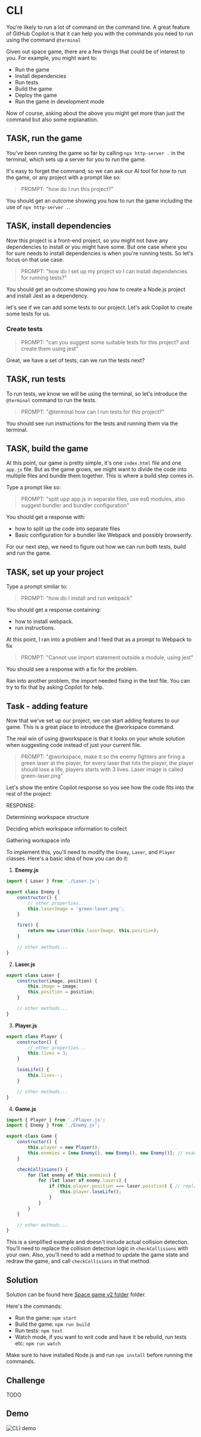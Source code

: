 # CLI

You're likely to run a lot of command on the command line. A great feature of GitHub Copilot is that it can help you with the commands you need to run using the command `@terminal`

Given out space game, there are a few things that could be of interest to you. For example, you might want to:

- Run the game
- Install dependencies
- Run tests
- Build the game
- Deploy the game
- Run the game in development mode

Now of course, asking about the above you might get more than just the command but also some explanation.

## TASK, run the game

You've been running the game so far by calling `npx http-server .` in the terminal, which sets up a server for you to run the game.

It's easy to forget the command, so we can ask our AI tool for how to run the game, or any project with a prompt like so:

> PROMPT: "how do I run this project?"

You should get an outcome showing you how to run the game including the use of `npx http-server .`.

## TASK, install dependencies

Now this project is a front-end project, so you might not have any dependencies to install or you might have some. But one case where you for sure needs to install dependencies is when you're running tests. So let's focus on that use case.

> PROMPT: "how do I set up my project so I can install dependencies for running tests?"

You should get an outcome showing you how to create a Node.js project and install Jest as a dependency.

let's see if we can add some tests to our project. Let's ask Copilot to create some tests for us.

### Create tests

> PROMPT: "can you suggest some suitable tests for this project? and create them using jest"

Great, we have a set of tests, can we run the tests next?

## TASK, run tests

To run tests, we know we will be using the terminal, so let's introduce the `@terminal` command to run the tests.

> PROMPT: "@terminal how can I run tests for this project?"

You should see run instructions for the tests and running them via the terminal.

## TASK, build the game

At this point, our game is pretty simple, it's one `index.html` file and one `app.js` file. But as the game grows, we might want to divide the code into multiple files and bundle them together. This is where a build step comes in.

Type a prompt like so: 

> PROMPT: "split upp app.js in separate files, use es6 modules, also suggest bundler and bundler configuration"

You should get a response with:

- how to split up the code into separate files
- Basic configuration for a bundler like Webpack and possibly browserify.

For our next step, we need to figure out how we can run both tests, build and run the game.

## TASK, set up your project

Type a prompt similar to:

> PROMPT: "how do I install and run webpack"

You should get a response containing:

- how to install webpack.
- run instructions.

At this point, I ran into a problem and I feed that as a prompt to Webpack to fix

> PROMPT: "Cannot use import statement outside a module, using jest"

You should see a response with a fix for the problem.

Ran into another problem, the import needed fixing in the test file. You can try to fix that by asking Copilot for help.

## Task - adding feature

Now that we've set up our project, we can start adding features to our game. This is a great place to introduce the @workspace command.

The real win of using @workspace is that it looks on your whole solution when suggesting code instead of just your current file.

> PROMPT: "@workspace, make it so the enemy fighters are firing a green laser at the player, for every laser that hits the player, the player should lose a life, players starts with 3 lives. Laser image is called green-laser.png"

Let's show the entire Copilot response so you see how the code fits into the rest of the project:

RESPONSE:

Determining workspace structure

Deciding which workspace information to collect

Gathering workspace info

To implement this, you'll need to modify the `Enemy`, `Laser`, and `Player` classes. Here's a basic idea of how you can do it:

1. **Enemy.js**
```javascript
import { Laser } from './Laser.js';

export class Enemy {
    constructor() {
        // other properties...
        this.laserImage = 'green-laser.png';
    }

    fire() {
        return new Laser(this.laserImage, this.position);
    }

    // other methods...
}
```

2. **Laser.js**
```javascript
export class Laser {
    constructor(image, position) {
        this.image = image;
        this.position = position;
    }

    // other methods...
}
```

3. **Player.js**
```javascript
export class Player {
    constructor() {
        // other properties...
        this.lives = 3;
    }

    loseLife() {
        this.lives--;
    }

    // other methods...
}
```

4. **Game.js**
```javascript
import { Player } from './Player.js';
import { Enemy } from './Enemy.js';

export class Game {
    constructor() {
        this.player = new Player();
        this.enemies = [new Enemy(), new Enemy(), new Enemy()]; // example enemies
    }

    checkCollisions() {
        for (let enemy of this.enemies) {
            for (let laser of enemy.lasers) {
                if (this.player.position === laser.position) { // replace with actual collision detection
                    this.player.loseLife();
                }
            }
        }
    }

    // other methods...
}
```

This is a simplified example and doesn't include actual collision detection. You'll need to replace the collision detection logic in `checkCollisions` with your own. Also, you'll need to add a method to update the game state and redraw the game, and call `checkCollisions` in that method.

## Solution

Solution can be found here [Space game v2 folder](./space-game-v2) folder.

Here's the commands:

- Run the game: `npm start`
- Build the game: `npm run build`
- Run tests: `npm test`
- Watch mode, if you want to writ code and have it be rebuild, run tests etc: `npm run watch`

Make sure to have installed Node.js and run `npm install` before running the commands.

## Challenge

TODO

## Demo

![CLI demo](./copilot-cli-gif.gif)